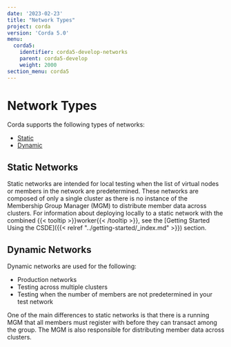 ```yaml
---
date: '2023-02-23'
title: "Network Types"
project: corda
version: 'Corda 5.0'
menu:
  corda5:
    identifier: corda5-develop-networks
    parent: corda5-develop
    weight: 2000
section_menu: corda5
---
```

# Network Types
Corda supports the following types of networks:
* [Static](#static-networks)
* [Dynamic](#dynamic-networks)

## Static Networks

Static networks are intended for local testing when the list of virtual nodes or members in the network are predetermined.
These networks are composed of only a single cluster as there is no instance of the Membership Group Manager (MGM) to distribute member data across clusters.
For information about deploying locally to a static network with the combined {{< tooltip >}}worker{{< /tooltip >}}, see the [Getting Started Using the CSDE]({{< relref "../getting-started/_index.md" >}}) section.

## Dynamic Networks

Dynamic networks are used for the following:
* Production networks
* Testing across multiple clusters
* Testing when the number of members are not predetermined in your test network

One of the main differences to static networks is that there is a running MGM that all members must register with before they can transact among the group. The MGM is also responsible for distributing member data across clusters.
